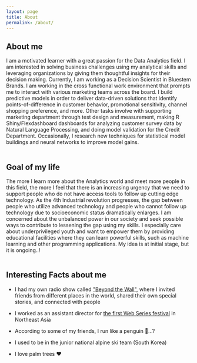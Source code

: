 ```yaml
---
layout: page
title: About
permalink: /about/
---
```


## About me 

I am a motivated learner with a great passion for the Data Analytics field. I am interested in solving business challenges using my analytical skills and leveraging organizations by giving them thoughtful insights for their decision making. Currently, I am working as a Decision Scientist in Bluestem Brands. I am working in the cross functional work environment that prompts me to interact with various marketing teams across the board. I build predictive models in order to deliver data-driven solutions that identify points-of-difference in customer behavior, promotional sensitivity, channel shopping preference, and more. Other tasks involve with supporting marketing department through test design and measurement, making R Shiny/Flexdashboard dashboards for analyzing customer survey data by Natural Language Processing, and doing model validation for the Credit Department. 
Occasionally, I research new techniques for statistical model buildings and neural networks to improve model gains. <br><br>

## Goal of my life 

The more I learn more about the Analytics world and meet more people in this field, the more I feel that there is an increasing urgency that we need to support people who do not have access tools to follow up cutting edge technology. As the 4th Industrial revolution progresses, the gap between people who utilize advanced technology and people who cannot follow up technology due to socioeconomic status dramatically enlarges. I am concerned about the unbalanced power in our society and seek possible ways to contribute to lessening the gap using my skills. I especially care about underprivileged youth and want to empower them by providing educational facilities where they can learn powerful skills, such as machine learning and other programming applications. My idea is at initial stage, but it is ongoing..! <br><br>


## Interesting Facts about me

* I had my own radio show called  <a href="https://www.facebook.com/BTWSOSO">"Beyond the Wall"</a>, where I invited friends from different places in the world, shared their own special stories, and connected with people<br>

* I worked as an assistant director for <a href="https://www.imdb.com/name/nm8408208/?ref_=fn_al_nm_1">the first Web Series festival</a> in Northeast Asia<br>

* According to some of my friends, I run like a penguin 🐧...?<br>

* I used to be in the junior national alpine ski team (South Korea)<br>

* I love palm trees ❤️
